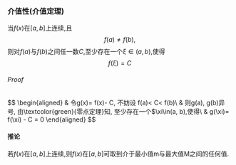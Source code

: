 ### **介值性(介值定理)**

当$f(x)$在$[a, b]$上连续,且
$$f(a)\not=f(b),$$
则对$f(a)$与$f(b)$之间任一数$C$,至少存在一个$\xi\in(a, b)$,使得
$$f(\xi)=C$$

###### Proof

$$
\begin{aligned}
	& 令g(x)= f(x)- C, 不妨设 f(a)< C< f(b)\\
	& 则g(a), g(b)异号, 由\textcolor{green}{零点定理}知, 至少存在一个$\xi\in(a, b),使得\\
	& g(\xi)= f(\xi) - C = 0
\end{aligned}
$$

#### 推论

若$f(x)$在$[a, b]$上连续,则$f(x)$在$[a, b]$可取到介于最小值m与最大值M之间的任何值.
